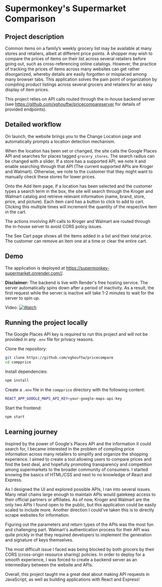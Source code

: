 # Supermonkey's Supermarket Comparison

## Project description
Common items on a family’s weekly grocery list may be available at many stores and retailers, albeit at different price points. A shopper may wish to compare the prices of items on their list across several retailers before going out, such as cross-referencing online catalogs. However, the practice of tracking the prices of items across many websites can get rather disorganized, whereby details are easily forgotten or misplaced among many browser tabs. This application solves the pain point of organization by compiling product listings across several grocers and retailers for an easy display of item prices. 

This project relies on API calls routed through the in-house backend server (see https://github.com/xghouftw/pricecompareserver for details of provided endpoints).

## Detailed workflow
On launch, the website brings you to the Change Location page and automatically prompts a location detection mechanism.

When the location has been set or changed, the site calls the Google Places API and searches for places tagged `grocery_stores`. The search radius can be changed with a slider. If a store has a supported API, we note it and enable searching through that API (The current supported APIs are Kroger and Walmart). Otherwise, we note to the customer that they might want to manually check these stores for lower prices.

Onto the Add Item page, if a location has been selected and the customer types a search term in the box, the site will search through the Kroger and Walmart catalog and retrieve relevant information (name, brand, store, price, and picture). Each item card has a button to click to add to cart. Clicking this multiple times will increment the quantity of the respective item in the cart.

The actions involving API calls to Kroger and Walmart are routed through the in-house server to avoid CORS policy issues.

The See Cart page shows all the items  added in a list and their total price. The customer can remove an item one at a time or clear the entire cart.

## Demo
The application is deployed at https://supermonkey-supermarket.onrender.com//.

**Disclaimer:** The backend is live with Render's free hosting service. The server automatically spins down after a period of inactivity. As a result, the first request while the server is inactive will take 1-2 minutes to wait for the server to spin up. 

Video: [![Watch](https://img.youtube.com/vi/5cOiaVHBS2Y/0.jpg)](https://youtu.be/5cOiaVHBS2Y)

## Running the project locally

The Google Places API key is required to run this project and will not be provided in any `.env` file for privacy reasons.

Clone the repository:
```sh
git clone https://github.com/xghouftw/pricecompare
cd compprice
```

Install dependencies:
```sh
npm install
```

Create a `.env` file in the `compprice` directory with the following content:
```sh
REACT_APP_GOOGLE_MAPS_API_KEY=your-google-maps-api-key
```

Start the frontend:
```sh
npm start
```

## Learning journey
Inspired by the power of Google's Places API and the information it could search for, I became interested in the problem of compiling price information across many retailers to simplify and organize the shopping experience. I aimed to create a tool allowing users to compare prices and find the best deal, and hopefully promoting transparency and competition among supermarkets to the broader community of consumers. I started knowing the basics of HTML/CSS and next to no knowledge of React and Express. 

As I designed the UI and explored possible APIs, I ran into several issues. Many retail chains large enough to maintain APIs would gatekeep access to their official partners or affiliates. As of now, Kroger and Walmart are the only two APIs I found open to the public, but this application could be easily scaled to include more. Another direction I could've taken this is to directly scrape websites for information.

Figuring out the parameters and return types of the APIs was the most fun and challenging part. Walmart's authentication process for their API was quite prickly in that they required developers to implement the generation and signature of keys themselves. 

The most difficult issue I faced was being blocked by both grocers by their CORS (cross-origin resource sharing) policies. In order to deploy for a smooth experience, I was forced to create a backend server as an intermediary between the website and APIs.

Overall, this project taught me a great deal about making API requests in JavaScript, as well as building applications with React and Express!